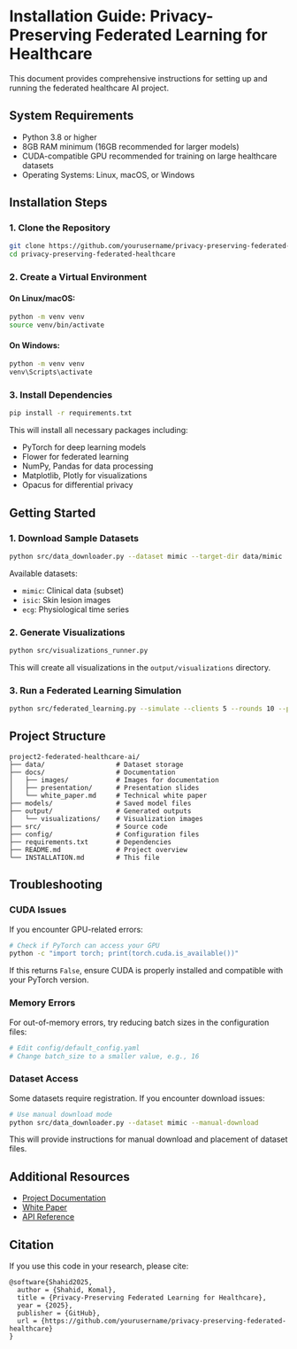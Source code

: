 # Installation Guide: Privacy-Preserving Federated Learning for Healthcare

This document provides comprehensive instructions for setting up and running the federated healthcare AI project.

## System Requirements

- Python 3.8 or higher
- 8GB RAM minimum (16GB recommended for larger models)
- CUDA-compatible GPU recommended for training on large healthcare datasets
- Operating Systems: Linux, macOS, or Windows

## Installation Steps

### 1. Clone the Repository

```bash
git clone https://github.com/yourusername/privacy-preserving-federated-healthcare.git
cd privacy-preserving-federated-healthcare
```

### 2. Create a Virtual Environment

#### On Linux/macOS:
```bash
python -m venv venv
source venv/bin/activate
```

#### On Windows:
```bash
python -m venv venv
venv\Scripts\activate
```

### 3. Install Dependencies

```bash
pip install -r requirements.txt
```

This will install all necessary packages including:
- PyTorch for deep learning models
- Flower for federated learning
- NumPy, Pandas for data processing
- Matplotlib, Plotly for visualizations
- Opacus for differential privacy

## Getting Started

### 1. Download Sample Datasets

```bash
python src/data_downloader.py --dataset mimic --target-dir data/mimic
```

Available datasets:
- `mimic`: Clinical data (subset)
- `isic`: Skin lesion images
- `ecg`: Physiological time series

### 2. Generate Visualizations

```bash
python src/visualizations_runner.py
```

This will create all visualizations in the `output/visualizations` directory.

### 3. Run a Federated Learning Simulation

```bash
python src/federated_learning.py --simulate --clients 5 --rounds 10 --privacy differential --epsilon 1.0 --modality tabular
```

## Project Structure

```
project2-federated-healthcare-ai/
├── data/                  # Dataset storage
├── docs/                  # Documentation
│   ├── images/            # Images for documentation
│   ├── presentation/      # Presentation slides
│   └── white_paper.md     # Technical white paper
├── models/                # Saved model files
├── output/                # Generated outputs
│   └── visualizations/    # Visualization images
├── src/                   # Source code
├── config/                # Configuration files
├── requirements.txt       # Dependencies
├── README.md              # Project overview
└── INSTALLATION.md        # This file
```

## Troubleshooting

### CUDA Issues

If you encounter GPU-related errors:

```bash
# Check if PyTorch can access your GPU
python -c "import torch; print(torch.cuda.is_available())"
```

If this returns `False`, ensure CUDA is properly installed and compatible with your PyTorch version.

### Memory Errors

For out-of-memory errors, try reducing batch sizes in the configuration files:

```bash
# Edit config/default_config.yaml
# Change batch_size to a smaller value, e.g., 16
```

### Dataset Access

Some datasets require registration. If you encounter download issues:

```bash
# Use manual download mode
python src/data_downloader.py --dataset mimic --manual-download
```

This will provide instructions for manual download and placement of dataset files.

## Additional Resources

- [Project Documentation](./docs/README.md)
- [White Paper](./docs/white_paper.md)
- [API Reference](./docs/api_reference.md)

## Citation

If you use this code in your research, please cite:

```
@software{Shahid2025,
  author = {Shahid, Komal},
  title = {Privacy-Preserving Federated Learning for Healthcare},
  year = {2025},
  publisher = {GitHub},
  url = {https://github.com/yourusername/privacy-preserving-federated-healthcare}
}
``` 